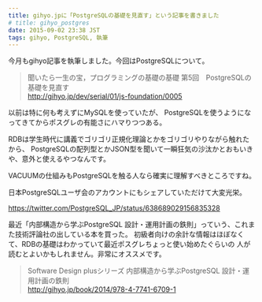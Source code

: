 ```yaml
---
title: gihyo.jpに「PostgreSQLの基礎を見直す」という記事を書きました
# title: gihyo_postgres
date: 2015-09-02 23:38 JST
tags: gihyo, PostgreSQL, 執筆
---
```


今月もgihyo記事を執筆しました。今回はPostgreSQLについて。

> 聞いたら一生の宝，プログラミングの基礎の基礎 第5回　PostgreSQLの基礎を見直す  
> http://gihyo.jp/dev/serial/01/js-foundation/0005

以前は特に何も考えずにMySQLを使っていたが、
PostgreSQLを使うようになってきてからポスグレの有能さにハマりつつある。

RDBは学生時代に講義でゴリゴリ正規化理論とかをゴリゴリやりながら触れたから、
PostgreSQLの配列型とかJSON型を聞いて一瞬狂気の沙汰かとおもいきや、意外と使えるやつなんです。

VACUUMの仕組みもPostgreSQLを触る人なら確実に理解すべきところですね。

日本PostgreSQLユーザ会のアカウントにもシェアしていただけて大変光栄。

https://twitter.com/PostgreSQL_JP/status/638689029156835328

最近「内部構造から学ぶPostgreSQL 設計・運用計画の鉄則」っていう、これまた技術評論社の出している本を買った。
初級者向けの余計な情報はほぼなくて、RDBの基礎はわかっていて最近ポスグレちょっと使い始めたぐらいの
人が読むとよいかもしれません。非常にオススメです。

> Software Design plusシリーズ 内部構造から学ぶPostgreSQL 設計・運用計画の鉄則  
> http://gihyo.jp/book/2014/978-4-7741-6709-1

